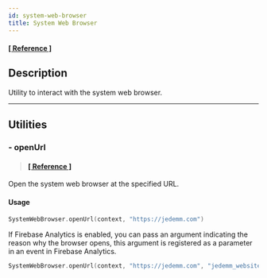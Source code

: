 ```yaml
---
id: system-web-browser
title: System Web Browser
---
```


#### <a href="../reference/-android%20-utils/com.jeovanimartinez.androidutils.web/-system-web-browser/index.html" target="_blank"><b>[ Reference ]</b></a>

## Description

Utility to interact with the system web browser.

---

## Utilities

### - openUrl

> #### <a href="../reference/-android%20-utils/com.jeovanimartinez.androidutils.web/-system-web-browser/open-url.html" target="_blank"><b>[ Reference ]</b></a>

Open the system web browser at the specified URL.

#### Usage

```kotlin
SystemWebBrowser.openUrl(context, "https://jedemm.com")
```

If Firebase Analytics is enabled, you can pass an argument indicating the reason why the browser opens, this argument is registered as a parameter in an 
event in Firebase Analytics.

```kotlin
SystemWebBrowser.openUrl(context, "https://jedemm.com", "jedemm_website")
```
